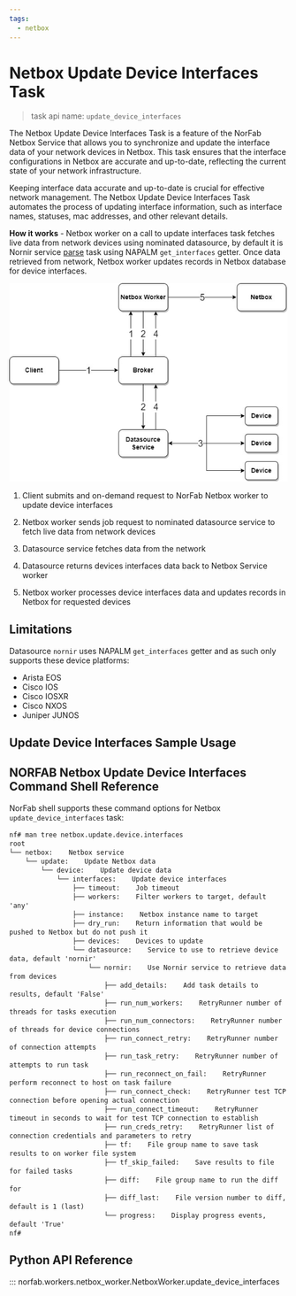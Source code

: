 ```yaml
---
tags:
  - netbox
---
```


# Netbox Update Device Interfaces Task

> task api name: `update_device_interfaces`

The Netbox Update Device Interfaces Task is a feature of the NorFab Netbox Service that allows you to synchronize and update the interface data of your network devices in Netbox. This task ensures that the interface configurations in Netbox are accurate and up-to-date, reflecting the current state of your network infrastructure.

Keeping interface data accurate and up-to-date is crucial for effective network management. The Netbox Update Device Interfaces Task automates the process of updating interface information, such as interface names, statuses, mac addresses, and other relevant details.

**How it works** - Netbox worker on a call to update interfaces task fetches live data from network devices using nominated datasource, by default it is Nornir service [parse](../nornir/services_nornir_service_tasks_parse.md) task using NAPALM `get_interfaces` getter. Once data retrieved from network, Netbox worker updates records in Netbox database for device interfaces.

![Netbox Update Device Interfaces](../../images/Netbox_Service_Update_Interfaces.jpg)

1. Client submits and on-demand request to NorFab Netbox worker to update device interfaces

2. Netbox worker sends job request to nominated datasource service to fetch live data from network devices

3. Datasource service fetches data from the network

4. Datasource returns devices interfaces data back to Netbox Service worker

5. Netbox worker processes device interfaces data and updates records in Netbox for requested devices

## Limitations

Datasource `nornir` uses NAPALM `get_interfaces` getter and as such only supports these device platforms:

- Arista EOS
- Cisco IOS
- Cisco IOSXR
- Cisco NXOS
- Juniper JUNOS

## Update Device Interfaces Sample Usage

## NORFAB Netbox Update Device Interfaces Command Shell Reference

NorFab shell supports these command options for Netbox `update_device_interfaces` task:

```
nf# man tree netbox.update.device.interfaces
root
└── netbox:    Netbox service
    └── update:    Update Netbox data
        └── device:    Update device data
            └── interfaces:    Update device interfaces
                ├── timeout:    Job timeout
                ├── workers:    Filter workers to target, default 'any'
                ├── instance:    Netbox instance name to target
                ├── dry_run:    Return information that would be pushed to Netbox but do not push it
                ├── devices:    Devices to update
                └── datasource:    Service to use to retrieve device data, default 'nornir'
                    └── nornir:    Use Nornir service to retrieve data from devices
                        ├── add_details:    Add task details to results, default 'False'
                        ├── run_num_workers:    RetryRunner number of threads for tasks execution
                        ├── run_num_connectors:    RetryRunner number of threads for device connections
                        ├── run_connect_retry:    RetryRunner number of connection attempts
                        ├── run_task_retry:    RetryRunner number of attempts to run task
                        ├── run_reconnect_on_fail:    RetryRunner perform reconnect to host on task failure
                        ├── run_connect_check:    RetryRunner test TCP connection before opening actual connection
                        ├── run_connect_timeout:    RetryRunner timeout in seconds to wait for test TCP connection to establish
                        ├── run_creds_retry:    RetryRunner list of connection credentials and parameters to retry
                        ├── tf:    File group name to save task results to on worker file system
                        ├── tf_skip_failed:    Save results to file for failed tasks
                        ├── diff:    File group name to run the diff for
                        ├── diff_last:    File version number to diff, default is 1 (last)
                        └── progress:    Display progress events, default 'True'
nf#
```

## Python API Reference

::: norfab.workers.netbox_worker.NetboxWorker.update_device_interfaces